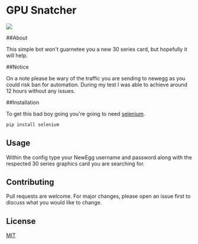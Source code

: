 # GPU Snatcher

![](https://imgur.com/ozOlKGU)

##About

This simple bot won't guarnetee you a new 30 series card, but hopefully it will help.

##Notice

On a note please be wary of the traffic you are sending to newegg as you could risk ban for automation. During my test I was able to achieve around 12 hours without any issues.

##Installation

To get this bad boy going you're going to need [selenium](https://selenium-python.readthedocs.io/installation.html).

```bash
pip install selenium
```

## Usage

Within the config type your NewEgg username and password along with the respected 30 series graphics card you are searching for.

## Contributing
Pull requests are welcome. For major changes, please open an issue first to discuss what you would like to change.

## License
[MIT](https://choosealicense.com/licenses/mit/)
